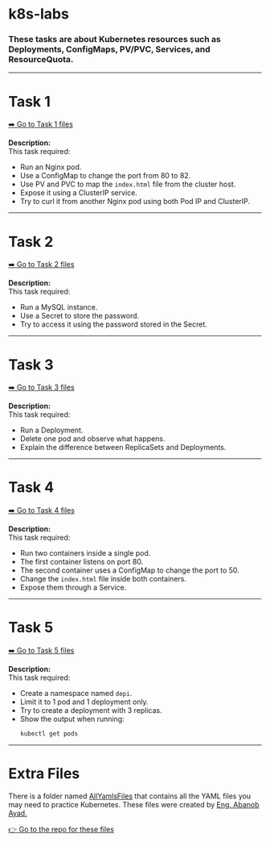 # k8s-labs

### These tasks are about Kubernetes resources such as Deployments, ConfigMaps, PV/PVC, Services, and ResourceQuota.

---

# Task 1
[➡️ Go to Task 1 files](https://github.com/Hassan-Ali-Salama/k8s-labs/tree/main/Task1)

**Description:**  
This task required:  
- Run an Nginx pod.  
- Use a ConfigMap to change the port from 80 to 82.  
- Use PV and PVC to map the `index.html` file from the cluster host.  
- Expose it using a ClusterIP service.  
- Try to curl it from another Nginx pod using both Pod IP and ClusterIP.  

---

# Task 2
[➡️ Go to Task 2 files]([./Task2](https://github.com/Hassan-Ali-Salama/k8s-labs/tree/main/Task2))

**Description:**  
This task required:  
- Run a MySQL instance.  
- Use a Secret to store the password.  
- Try to access it using the password stored in the Secret.  

---

# Task 3
[➡️ Go to Task 3 files]([./Task3](https://github.com/Hassan-Ali-Salama/k8s-labs/tree/main/Task3))

**Description:**  
This task required:  
- Run a Deployment.  
- Delete one pod and observe what happens.  
- Explain the difference between ReplicaSets and Deployments.  

---

# Task 4
[➡️ Go to Task 4 files]([./Task4](https://github.com/Hassan-Ali-Salama/k8s-labs/tree/main/Task4))

**Description:**  
This task required:  
- Run two containers inside a single pod.  
- The first container listens on port 80.  
- The second container uses a ConfigMap to change the port to 50.  
- Change the `index.html` file inside both containers.  
- Expose them through a Service.  

---

# Task 5
[➡️ Go to Task 5 files]([./Task5](https://github.com/Hassan-Ali-Salama/k8s-labs/tree/main/Task5))

**Description:**  
This task required:  
- Create a namespace named `depi`.  
- Limit it to 1 pod and 1 deployment only.  
- Try to create a deployment with 3 replicas.  
- Show the output when running:  
  ```bash
  kubectl get pods

---

# Extra Files

There is a folder named [AllYamlsFiles]([./AllYamlsFiles](https://github.com/Hassan-Ali-Salama/k8s-labs/tree/main/AllYamlsFiles)) that contains all the YAML files you may need to practice Kubernetes.
These files were created by [Eng. Abanob Ayad.](https://github.com/AbanobAyad22)

[👉 Go to the repo for these files](https://github.com/AbanobAyad22/kubernetes-course) 

  
